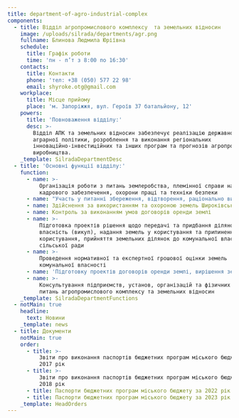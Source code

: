 ```yaml
---
title: department-of-agro-industrial-complex
components:
  - title: Відділ агропромислового комплексу  та земельних відносин
    image: /uploads/silrada/departments/agr.png
    fullname: Блинова Людмила Юріївна
    schedule:
      title: Графік роботи
      time: 'пн - п’т з 8:00 по 16:30'
    contacts:
      title: Контакти
      phone: 'тел: +38 (050) 577 22 98'
      email: shyroke.otg@gmail.com
    workplace:
      title: Місце прийому
      place: 'м. Запоріжжя, вул. Героїв 37 батальйону, 12'
    powers:
      title: 'Повноваження відділу:'
      desc: >-
        Відділ АПК та земельних відносин забезпечує реалізацію державної
        аграрної політики, розроблення та виконання регіональних
        інноваційно-інвестиційних та інших програм та прогнозів агропромислового
        виробництва.
    _template: SilradaDepartmentDesc
  - title: 'Основні функції відділу:'
    function:
      - name: >-
          Організація роботи з питань землеробства, племінної справи наукового і
          кадрового забезпечення, охорони праці та техніки безпеки
      - name: "Участь у питанні збереження, відтворення, раціонально використання та їх захисту\_ земельних, водних та\_ інших природних ресурсів"
      - name: Здійснення за використанням та охороною земель Широківської громади
      - name: Контроль за виконанням умов договорів оренди землі
      - name: >-
          Підготовка проектів рішення щодо передачі та придбання ділянок у
          власність (викуп), надання земель у користування та припинення права
          користування, прийняття земельних ділянок до комунальної власності
          сільської ради
      - name: >-
          Проведення нормативної та експертної грошової оцінки земель
          комунальної власності
      - name: 'Підготовку проектів договорів оренди землі, вирішення земельних спорів'
      - name: >-
          Консультування підприємств, установ, організацій та фізичних осіб з
          питань агропромислового комплексу та земельних відносин
    _template: SilradaDepartmentFunctions
  - notMain: true
    headline:
      text: Новини
    _template: news
  - title: Документи
    notMain: true
    order:
      - title: >-
          Звіти про виконання паспортів бюджетних програм міського бюджету за
          2017 рік
      - title: >-
          Звіти про виконання паспортів бюджетних програм міського бюджету за
          2018 рік
      - title: Паспорти бюджетних програм міського бюджету за 2022 рік
      - title: Паспорти бюджетних програм міського бюджету за 2023 рік
    _template: HeadOrders
---
```


